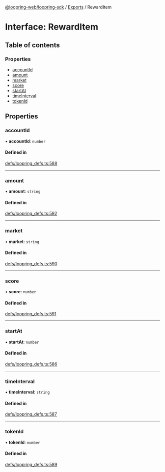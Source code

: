 [@loopring-web/loopring-sdk](../README.md) / [Exports](../modules.md) / RewardItem

# Interface: RewardItem

## Table of contents

### Properties

- [accountId](RewardItem.md#accountid)
- [amount](RewardItem.md#amount)
- [market](RewardItem.md#market)
- [score](RewardItem.md#score)
- [startAt](RewardItem.md#startat)
- [timeInterval](RewardItem.md#timeinterval)
- [tokenId](RewardItem.md#tokenid)

## Properties

### accountId

• **accountId**: `number`

#### Defined in

[defs/loopring_defs.ts:588](https://github.com/Loopring/loopring_sdk/blob/02976c9/src/defs/loopring_defs.ts#L588)

___

### amount

• **amount**: `string`

#### Defined in

[defs/loopring_defs.ts:592](https://github.com/Loopring/loopring_sdk/blob/02976c9/src/defs/loopring_defs.ts#L592)

___

### market

• **market**: `string`

#### Defined in

[defs/loopring_defs.ts:590](https://github.com/Loopring/loopring_sdk/blob/02976c9/src/defs/loopring_defs.ts#L590)

___

### score

• **score**: `number`

#### Defined in

[defs/loopring_defs.ts:591](https://github.com/Loopring/loopring_sdk/blob/02976c9/src/defs/loopring_defs.ts#L591)

___

### startAt

• **startAt**: `number`

#### Defined in

[defs/loopring_defs.ts:586](https://github.com/Loopring/loopring_sdk/blob/02976c9/src/defs/loopring_defs.ts#L586)

___

### timeInterval

• **timeInterval**: `string`

#### Defined in

[defs/loopring_defs.ts:587](https://github.com/Loopring/loopring_sdk/blob/02976c9/src/defs/loopring_defs.ts#L587)

___

### tokenId

• **tokenId**: `number`

#### Defined in

[defs/loopring_defs.ts:589](https://github.com/Loopring/loopring_sdk/blob/02976c9/src/defs/loopring_defs.ts#L589)
